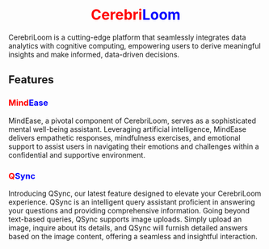 <h1 align="center">
  <span style="color:red">Cerebri</span><span style="color:blue">Loom</span>
</h1>

CerebriLoom is a cutting-edge platform that seamlessly integrates data analytics with cognitive computing, empowering users to derive meaningful insights and make informed, data-driven decisions.

## Features

### <span style="color:red">Mind</span><span style="color:blue">Ease</span>

MindEase, a pivotal component of CerebriLoom, serves as a sophisticated mental well-being assistant. Leveraging artificial intelligence, MindEase delivers empathetic responses, mindfulness exercises, and emotional support to assist users in navigating their emotions and challenges within a confidential and supportive environment.

### <span style="color:red">Q</span><span style="color:blue">Sync</span>

Introducing QSync, our latest feature designed to elevate your CerebriLoom experience. QSync is an intelligent query assistant proficient in answering your questions and providing comprehensive information. Going beyond text-based queries, QSync supports image uploads. Simply upload an image, inquire about its details, and QSync will furnish detailed answers based on the image content, offering a seamless and insightful interaction.
